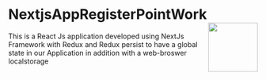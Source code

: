 # NextjsAppRegisterPointWork                      <a href="http://eco2.com.co" target="blank"><img align="right" width="100" height="100" src="https://eco2.com.co/wp-content/uploads/2019/09/flower-2.png"></a>

This is a React Js application developed using NextJs Framework with Redux and Redux persist to have a global state in our Application in addition with a web-broswer localstorage

